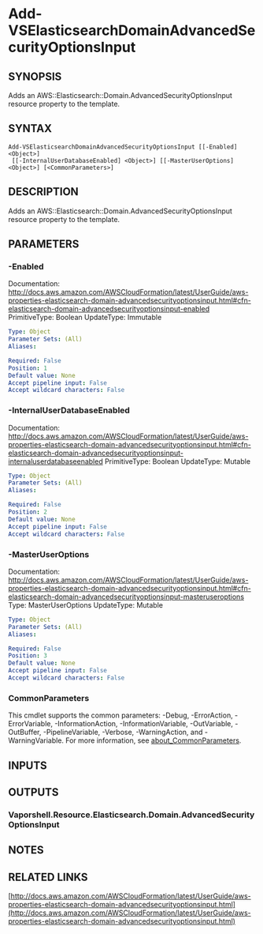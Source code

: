 # Add-VSElasticsearchDomainAdvancedSecurityOptionsInput

## SYNOPSIS
Adds an AWS::Elasticsearch::Domain.AdvancedSecurityOptionsInput resource property to the template.

## SYNTAX

```
Add-VSElasticsearchDomainAdvancedSecurityOptionsInput [[-Enabled] <Object>]
 [[-InternalUserDatabaseEnabled] <Object>] [[-MasterUserOptions] <Object>] [<CommonParameters>]
```

## DESCRIPTION
Adds an AWS::Elasticsearch::Domain.AdvancedSecurityOptionsInput resource property to the template.

## PARAMETERS

### -Enabled
Documentation: http://docs.aws.amazon.com/AWSCloudFormation/latest/UserGuide/aws-properties-elasticsearch-domain-advancedsecurityoptionsinput.html#cfn-elasticsearch-domain-advancedsecurityoptionsinput-enabled
PrimitiveType: Boolean
UpdateType: Immutable

```yaml
Type: Object
Parameter Sets: (All)
Aliases:

Required: False
Position: 1
Default value: None
Accept pipeline input: False
Accept wildcard characters: False
```

### -InternalUserDatabaseEnabled
Documentation: http://docs.aws.amazon.com/AWSCloudFormation/latest/UserGuide/aws-properties-elasticsearch-domain-advancedsecurityoptionsinput.html#cfn-elasticsearch-domain-advancedsecurityoptionsinput-internaluserdatabaseenabled
PrimitiveType: Boolean
UpdateType: Mutable

```yaml
Type: Object
Parameter Sets: (All)
Aliases:

Required: False
Position: 2
Default value: None
Accept pipeline input: False
Accept wildcard characters: False
```

### -MasterUserOptions
Documentation: http://docs.aws.amazon.com/AWSCloudFormation/latest/UserGuide/aws-properties-elasticsearch-domain-advancedsecurityoptionsinput.html#cfn-elasticsearch-domain-advancedsecurityoptionsinput-masteruseroptions
Type: MasterUserOptions
UpdateType: Mutable

```yaml
Type: Object
Parameter Sets: (All)
Aliases:

Required: False
Position: 3
Default value: None
Accept pipeline input: False
Accept wildcard characters: False
```

### CommonParameters
This cmdlet supports the common parameters: -Debug, -ErrorAction, -ErrorVariable, -InformationAction, -InformationVariable, -OutVariable, -OutBuffer, -PipelineVariable, -Verbose, -WarningAction, and -WarningVariable. For more information, see [about_CommonParameters](http://go.microsoft.com/fwlink/?LinkID=113216).

## INPUTS

## OUTPUTS

### Vaporshell.Resource.Elasticsearch.Domain.AdvancedSecurityOptionsInput
## NOTES

## RELATED LINKS

[http://docs.aws.amazon.com/AWSCloudFormation/latest/UserGuide/aws-properties-elasticsearch-domain-advancedsecurityoptionsinput.html](http://docs.aws.amazon.com/AWSCloudFormation/latest/UserGuide/aws-properties-elasticsearch-domain-advancedsecurityoptionsinput.html)

